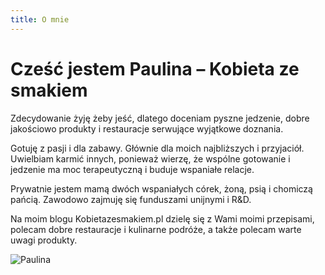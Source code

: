 ```yaml
---
title: O mnie
---
```

# Cześć jestem Paulina – Kobieta ze smakiem

Zdecydowanie żyję żeby jeść, dlatego doceniam pyszne jedzenie, dobre jakościowo produkty i  restauracje serwujące wyjątkowe doznania.

Gotuję z pasji i dla zabawy. Głównie dla moich najbliższych i przyjaciół. Uwielbiam karmić innych, ponieważ wierzę, że wspólne gotowanie i jedzenie ma moc terapeutyczną i buduje wspaniałe relacje.

Prywatnie jestem mamą dwóch wspaniałych córek, żoną, psią i chomiczą pańcią. Zawodowo zajmuję się funduszami unijnymi i R&D.

Na moim blogu Kobietazesmakiem.pl dzielę się z Wami moimi przepisami, polecam dobre restauracje i kulinarne podróże, a także polecam warte uwagi produkty.

<img class="shadow-lg" src="{{site.baseurl}}/assets/images/paulina.jpg" alt="Paulina" />
